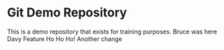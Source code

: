 # Git Demo Repository

This is a demo repository that exists for training purposes. 
Bruce was here
Davy Feature
Ho Ho Ho! 
Another change
